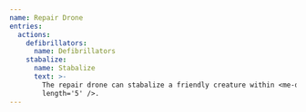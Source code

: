 ```yaml
---
name: Repair Drone
entries:
  actions:
    defibrillators:
      name: Defibrillators
    stabalize:
      name: Stabalize
      text: >-
        The repair drone can stabalize a friendly creature within <me-distance
        length='5' />.
---
```

